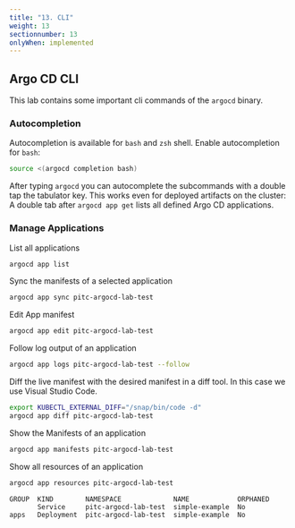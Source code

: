 ```yaml
---
title: "13. CLI"
weight: 13
sectionnumber: 13
onlyWhen: implemented
---
```


## Argo CD CLI

This lab contains some important cli commands of the `argocd` binary.

### Autocompletion

Autocompletion is available for `bash` and `zsh` shell. Enable autocompletion for `bash`:

```bash
source <(argocd completion bash)
```

After typing `argocd` you can autocomplete the subcommands with a double tap the tabulator key. This works even for deployed artifacts on the cluster: A double tab after `argocd app get` lists all defined Argo CD applications.

### Manage Applications

List all applications
```bash
argocd app list
```

Sync the manifests of a selected application
```bash
argocd app sync pitc-argocd-lab-test
```

Edit App manifest
```bash
argocd app edit pitc-argocd-lab-test
```

Follow log output of an application
```bash
argocd app logs pitc-argocd-lab-test --follow
```

Diff the live manifest with the desired manifest in a diff tool. In this case we use Visual Studio Code.

```bash
export KUBECTL_EXTERNAL_DIFF="/snap/bin/code -d"
argocd app diff pitc-argocd-lab-test
```

Show the Manifests of an application
```bash
argocd app manifests pitc-argocd-lab-test
```

Show all resources of an application

```bash
argocd app resources pitc-argocd-lab-test
```

```
GROUP  KIND        NAMESPACE             NAME            ORPHANED
       Service     pitc-argocd-lab-test  simple-example  No
apps   Deployment  pitc-argocd-lab-test  simple-example  No
```
